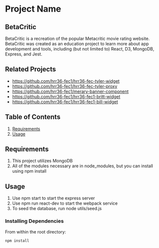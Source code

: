 # Project Name
## BetaCritic

BetaCritic is a recreation of the popular Metacritic movie rating website. BetaCritic was created as an education project to learn more about app development and tools, including (but not limited to) React, D3, MongoDB, Express, and Jest.

## Related Projects

  - https://github.com/hrr36-fec1/hrr36-fec-tyler-widget
  - https://github.com/hrr36-fec1/hrr36-fec-tyler-proxy
  - https://github.com/hrr36-fec1/merary-banner-component
  - https://github.com/hrr36-fec1/hrr36-fec1-britt-widget
  - https://github.com/hrr36-fec1/hrr36-fec1-bill-widget

## Table of Contents

1. [Requirements](#requirements)
1. [Usage](#Usage)

## Requirements

1. This project utilizes MongoDB
2. All of the modules necessary are in node_modules, but you can install using npm install

## Usage

1. Use npm start to start the express server
2. Use npm run react-dev to start the webpack service
3. To seed the database, run node utils/seed.js

### Installing Dependencies

From within the root directory:

```sh
npm install
```

